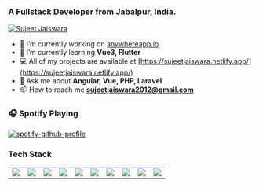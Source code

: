 
 ### A Fullstack Developer from Jabalpur, India. 
[![Sujeet Jaiswara](https://img.shields.io/twitter/follow/sujeetjaiswara?style=social)](https://twitter.com/sujeetjaiswara)

- 🔭 I’m currently working on [anywhereapp.io](https://www.anywhereapp.io/)
- 🌱 I’m currently learning **Vue3, Flutter**
- 💻 All of my projects are available at [https://sujeetjaiswara.netlify.app/](https://sujeetjaiswara.netlify.app/)
- 💬 Ask me about **Angular, Vue, PHP, Laravel**
- 📫 How to reach me **sujeetjaiswara2012@gmail.com**

<!--![Sujeet github stats](https://github-readme-stats.vercel.app/api?username=sujeetjaiswara&show_icons=true&theme=radical)-->

### 🎧 Spotify Playing
[![spotify-github-profile](https://spotify-github-profile.vercel.app/api/view?uid=tj4dzhqxrtueqhi5761m4wiww&cover_image=false)](https://open.spotify.com/user/tj4dzhqxrtueqhi5761m4wiww)

### Tech Stack
<table>
 <tr>
  <td><img src="https://img.shields.io/badge/javascript%20-%23323330.svg?&style=for-the-badge&logo=javascript&logoColor=%23F7DF1E"/></td>
  <td><img src="https://img.shields.io/badge/typescript%20-%23007ACC.svg?&style=for-the-badge&logo=typescript&logoColor=white"/></td>
  <td><img src="https://img.shields.io/badge/angular%20-%23DD0031.svg?&style=for-the-badge&logo=angular&logoColor=white"/></td>
  <td><img src="https://img.shields.io/badge/vuejs%20-%2335495e.svg?&style=for-the-badge&logo=vue.js&logoColor=%234FC08D"/></td>
  <td><img src="https://img.shields.io/badge/NuxtJS%20-black.svg?&style=for-the-badge&logo=NuxtJS&logoColor=white"/></td>
  <td><img src="https://img.shields.io/badge/node.js%20-%2343853D.svg?&style=for-the-badge&logo=node.js&logoColor=white"/></td>
  <td><img src="https://img.shields.io/badge/express.js%20-%23404d59.svg?&style=for-the-badge"/></td>
  <td><img src="https://img.shields.io/badge/tailwindcss%20-%2338B2AC.svg?&style=for-the-badge&logo=tailwind-css&logoColor=white"/></td>
  <td><img src="https://img.shields.io/badge/bootstrap%20-%23563D7C.svg?&style=for-the-badge&logo=bootstrap&logoColor=white"/></td>
  <td><img src="https://img.shields.io/badge/laravel%20-%23FF2D20.svg?&style=for-the-badge&logo=laravel&logoColor=white"/></td>
 </tr>
</table>
